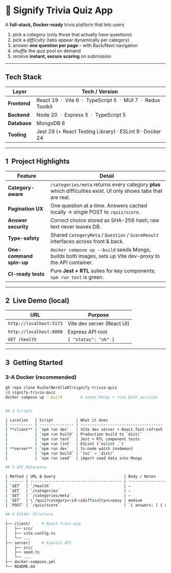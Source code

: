 # 🧠 Signify Trivia Quiz App

A **full-stack, Docker-ready** trivia platform that lets users  

1. pick a _category_ (only those that actually have questions)  
2. pick a _difficulty_ (tabs appear dynamically per category)  
3. answer **one question per page** – with Back/Next navigation  
4. _shuffle_ the quiz pool on demand  
5. receive **instant, secure scoring** on submission  

---

## Tech Stack

| Layer        | Tech / Version                                    |
|--------------|---------------------------------------------------|
| **Frontend** | React 19 &nbsp;·&nbsp; Vite 6 &nbsp;·&nbsp; TypeScript 5 &nbsp;·&nbsp; MUI 7 &nbsp;·&nbsp; Redux Toolkit |
| **Backend**  | Node 20 &nbsp;·&nbsp; Express 5 &nbsp;·&nbsp; TypeScript 5 |
| **Database** | MongoDB 6                                         |
| **Tooling**  | Jest 29 (+ React Testing Library) · ESLint 9 · Docker 24 |

---

## 1 Project Highlights

| Feature              | Detail |
|----------------------|--------|
| **Category-aware**   | `/categories/meta` returns every category **plus** which difficulties exist. UI only shows tabs that are real. |
| **Pagination UX**    | One question at a time. Answers cached locally → single POST to `/quiz/score`. |
| **Answer security**  | Correct choice stored as SHA-256 hash; raw text never leaves DB. |
| **Type-safety**      | Shared `CategoryMeta` / `Question` / `ScoreResult` interfaces across front & back. |
| **One-command spin-up** | `docker compose up --build` seeds Mongo, builds both images, sets up Vite dev-proxy to the API container. |
| **CI-ready tests**   | Pure **Jest + RTL** suites for key components; `npm run test` is green. |

---

## 2 Live Demo (local)

| URL                        | Purpose |
|----------------------------|---------|
| `http://localhost:5173`    | Vite dev server (React UI) |
| `http://localhost:8080`    | Express API root |
| `GET /health`              | `{ "status": "ok" }` |

---

## 3 Getting Started

### 3-A Docker (recommended)

```bash
gh repo clone KushalNerella07/signify-trivia-quiz
cd signify-trivia-quiz
docker compose up --build        # seeds Mongo + runs both services


## 4 Scripts

| Location   | Script          | What it does                         |
| ---------- | --------------- | ------------------------------------ |
| **client** | `npm run dev`   | Vite dev server + React fast-refresh |
|            | `npm run build` | Production build to `dist/`          |
|            | `npm run test`  | Jest + RTL component tests           |
|            | `npm run lint`  | ESLint (`eslint .`)                  |
| **server** | `npm run dev`   | ts-node watch (nodemon)              |
|            | `npm run build` | `tsc` → `dist/`                      |
|            | `npm run seed`  | import seed data into Mongo          |

## 5 API Reference

| Method | URL & Query                              | Body / Notes                              | Returns                                    |   |              |
| ------ | ---------------------------------------- | ----------------------------------------- | ------------------------------------------ | - | ------------ |
| `GET`  | `/health`                                | —                                         | `{ status: "ok" }`                         |   |              |
| `GET`  | `/categories`                            | —                                         | `[ { apiId, name } ]`                      |   |              |
| `GET`  | `/categories/meta`                       | —                                         | `[ { apiId, name, available: ["easy"] } ]` |   |              |
| `GET`  | \`/quiz?category=<id>\&difficulty=\<easy | medium                                    | hard>\&amount=<n>\`                        | — | `Question[]` |
| `POST` | `/quiz/score`                            | `{ answers: [ { questionId, answer } ] }` | `{ totalCorrect, results }`                |   |              |

## 6 Folder Structure 
.
├── client/     # React front-end
│   ├── src/
│   ├── vite.config.ts
│   └── ...
├── server/     # Express API
│   ├── src/
│   ├── seed.ts
│   └── ...
├── docker-compose.yml
└── README.md

